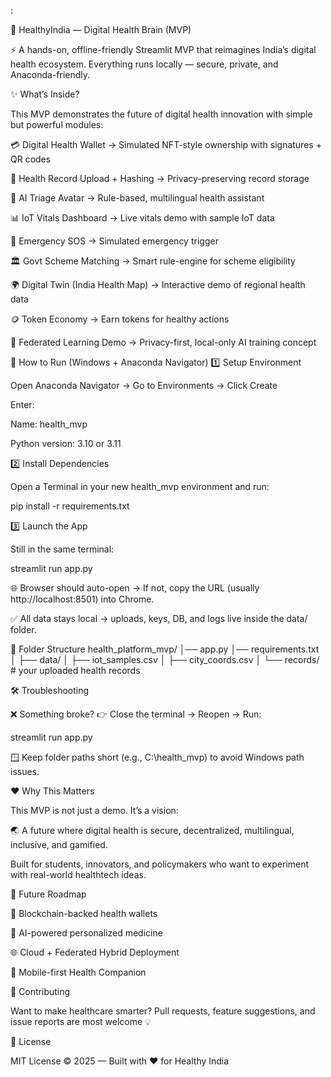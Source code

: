 :

🌿 HealthyIndia — Digital Health Brain (MVP)

⚡ A hands-on, offline-friendly Streamlit MVP that reimagines India’s digital health ecosystem.
Everything runs locally — secure, private, and Anaconda-friendly.

✨ What’s Inside?

This MVP demonstrates the future of digital health innovation with simple but powerful modules:

💳 Digital Health Wallet → Simulated NFT-style ownership with signatures + QR codes

📂 Health Record Upload + Hashing → Privacy-preserving record storage

🤖 AI Triage Avatar → Rule-based, multilingual health assistant

📊 IoT Vitals Dashboard → Live vitals demo with sample IoT data

🚨 Emergency SOS → Simulated emergency trigger

🏛 Govt Scheme Matching → Smart rule-engine for scheme eligibility

🌍 Digital Twin (India Health Map) → Interactive demo of regional health data

🪙 Token Economy → Earn tokens for healthy actions

🔐 Federated Learning Demo → Privacy-first, local-only AI training concept

🍼 How to Run (Windows + Anaconda Navigator)
1️⃣ Setup Environment

Open Anaconda Navigator → Go to Environments → Click Create

Enter:

Name: health_mvp

Python version: 3.10 or 3.11

2️⃣ Install Dependencies

Open a Terminal in your new health_mvp environment and run:

pip install -r requirements.txt

3️⃣ Launch the App

Still in the same terminal:

streamlit run app.py


🌐 Browser should auto-open → If not, copy the URL (usually http://localhost:8501) into Chrome.

✅ All data stays local → uploads, keys, DB, and logs live inside the data/ folder.

📂 Folder Structure
health_platform_mvp/
│── app.py
│── requirements.txt
│
├── data/
│   ├── iot_samples.csv
│   ├── city_coords.csv
│   └── records/       # your uploaded health records

🛠 Troubleshooting

❌ Something broke?
👉 Close the terminal → Reopen → Run:

streamlit run app.py


🪟 Keep folder paths short (e.g., C:\health_mvp) to avoid Windows path issues.

❤️ Why This Matters

This MVP is not just a demo. It’s a vision:

🌏 A future where digital health is secure, decentralized, multilingual, inclusive, and gamified.

Built for students, innovators, and policymakers who want to experiment with real-world healthtech ideas.

🚀 Future Roadmap

🔗 Blockchain-backed health wallets

🧬 AI-powered personalized medicine

🌐 Cloud + Federated Hybrid Deployment

📱 Mobile-first Health Companion

🤝 Contributing

Want to make healthcare smarter?
Pull requests, feature suggestions, and issue reports are most welcome 💡

📜 License

MIT License © 2025 — Built with ❤️ for Healthy India
